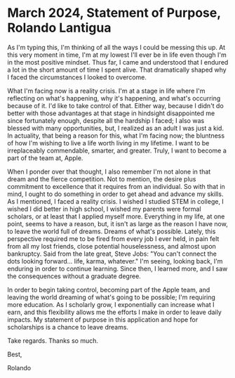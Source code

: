 # March 2024, Statement of Purpose, Rolando Lantigua
As I'm typing this, I'm thinking of all the ways I could be messing this up. At this very moment in time, I'm at my lowest I'll ever be in life even though I'm in the most positive mindset. Thus far, I came and understood that I endured a lot in the short amount of time I spent alive. That dramatically shaped why I faced the circumstances I looked to overcome. 

What I'm facing now is a reality crisis. I'm at a stage in life where I'm reflecting on what's happening, why it's happening, and what's occurring because of it. I'd like to take control of that. Either way, because I didn't do better with those advantages at that stage in hindsight disappointed me since fortunately enough, despite all the hardship I faced; I also was blessed with many opportunities, but, I realized as an adult I was just a kid. In actuality, that being a reason for this, what I'm facing now; the bluntness of how I'm wishing to live a life worth living in my lifetime. I want to be irreplaceably commendable, smarter, and greater. Truly, I want to become a part of the team at, Apple. 

When I ponder over that thought, I also remember I'm not alone in that dream and the fierce competition. Not to mention, the desire plus commitment to excellence that it requires from an individual. So with that in mind, I ought to do something in order to get ahead and advance my skills. As I mentioned, I faced a reality crisis. I wished I studied STEM in college, I wished I did better in high school, I wished my parents were formal scholars, or at least that I applied myself more. Everything in my life, at one point, seems to have a reason, but, it isn't as large as the reason I have now, to leave the world full of dreams. Dreams of what's possible. Lately, this perspective required me to be fired from every job I ever held, in pain felt from all my lost friends, close potential houselessness, and almost upon bankruptcy. Said from the late great, Steve Jobs: "You can't connect the dots looking forward... life, karma, whatever." I'm seeing, looking back, I'm enduring in order to continue learning. Since then, I learned more, and I saw the consequences without a graduate degree. 

In order to begin taking control, becoming part of the Apple team, and leaving the world dreaming of what's going to be possible; I'm requiring more education. As I scholarly grow, I exponentially can increase what I earn, and this flexibility allows me the efforts I make in order to leave daily impacts. My statement of purpose in this application and hope for scholarships is a chance to leave dreams. 

Take regards. Thanks so much. 

Best,

Rolando
